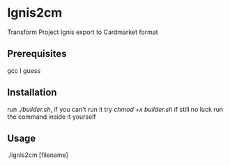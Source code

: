 # Ignis2cm

Transform Project Ignis export to Cardmarket format

## Prerequisites

gcc I guess

## Installation

run *./builder.sh*, if you can't run it try *chmod +x builder.sh* if still no luck run the command inside it yourself

## Usage

./ignis2cm [filename]
